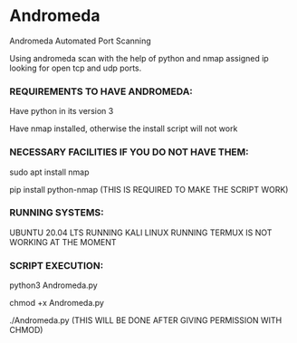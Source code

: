 # Andromeda 

Andromeda  Automated Port Scanning

Using andromeda scan with the help of python and nmap assigned ip looking for open tcp and udp ports.

### REQUIREMENTS TO HAVE ANDROMEDA:

Have python in its version 3

Have nmap installed, otherwise the install script will not work

### NECESSARY FACILITIES IF YOU DO NOT HAVE THEM:

sudo apt install nmap

pip install python-nmap (THIS IS REQUIRED TO MAKE THE SCRIPT WORK)

### RUNNING SYSTEMS:

UBUNTU 20.04 LTS RUNNING KALI LINUX  RUNNING TERMUX IS NOT WORKING AT THE MOMENT

### SCRIPT EXECUTION:

python3 Andromeda.py

chmod +x Andromeda.py

./Andromeda.py (THIS WILL BE DONE AFTER GIVING PERMISSION WITH CHMOD)
